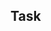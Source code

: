 ## Task

<pre data-line="1" class="line-numbers language-md" data-src="sample/11-14/Makefile"></pre>

<!-- note
PHONY are use to run commands that do not represent physical files in the file system
-->
